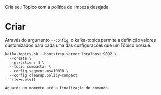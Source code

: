 Cria seu Tópico com a política de limpeza desejada. 

# Criar

Através do argumento `--config`, o kafka-topics permite a definição valores customizados para
cada uma das configurações que um Tópico possue.

```
kafka-topics.sh --bootstrap-server localhost:9092 \
  --create \
  --partitions 1 \
  --topic compactar \
  --config segment.ms=10000 \
  --config cleanup.policy=compact
```{{execute}}

Aguarde um momento até a finalização do comando.
